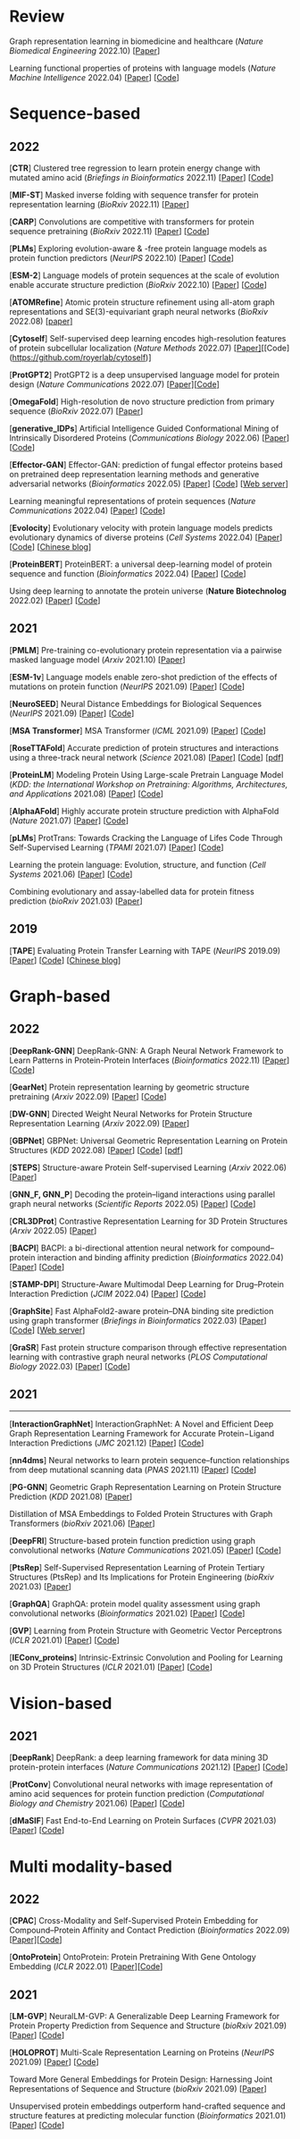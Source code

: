 # Review

Graph representation learning in biomedicine and healthcare (*Nature Biomedical Engineering* 2022.10) [[Paper](https://www.nature.com/articles/s41551-022-00942-x)\]

Learning functional properties of proteins with language models (*Nature Machine Intelligence* 2022.04) [[Paper](https://www.nature.com/articles/s42256-022-00457-9)\] [[Code](https://github.com/kansil/PROBE)\]





# Sequence-based

## 2022

[**CTR**] Clustered tree regression to learn protein energy change with mutated amino acid (*Briefings in Bioinformatics* 2022.11) [[Paper](https://academic.oup.com/bib/article-abstract/23/6/bbac374/6702668?redirectedFrom=fulltext)\] [[Code](https://github.com/LiamT01/CTR)\]

[**MIF-ST**] Masked inverse folding with sequence transfer for protein representation learning (*BioRxiv* 2022.11) [[Paper](https://www.biorxiv.org/content/10.1101/2022.05.25.493516v2.abstract)\]

[**CARP**] Convolutions are competitive with transformers for protein sequence pretraining (*BioRxiv* 2022.11) \[[Paper](https://www.biorxiv.org/content/10.1101/2022.05.19.492714v3.abstract)] [[Code](https://github.com/microsoft/protein-sequence-models)]

[**PLMs**] Exploring evolution-aware & -free protein language models as protein function predictors (*NeurIPS* 2022.10) \[[Paper](https://openreview.net/forum?id=U8k0QaBgXS)] [[Code](https://github.com/elttaes/Revisiting-PLMs)]

[**ESM-2**] Language models of protein sequences at the scale of evolution enable accurate structure prediction (*BioRxiv* 2022.10) [[Paper](https://www.biorxiv.org/content/10.1101/2022.07.20.500902v2.abstract)\] \[[Code](https://github.com/facebookresearch/esm)\]

[**ATOMRefine**] Atomic protein structure refinement using all-atom graph representations and SE(3)-equivariant graph neural networks (*BioRxiv* 2022.08) [[paper\]](https://www.biorxiv.org/content/10.1101/2022.05.06.490934v2.abstract)

[**Cytoself**] Self-supervised deep learning encodes high-resolution features of protein subcellular localization (*Nature Methods* 2022.07) [[Paper\]](https://www.nature.com/articles/s41592-022-01541-z)[[Code\](https://github.com/royerlab/cytoself)]

[**ProtGPT2**] ProtGPT2 is a deep unsupervised language model for protein design (*Nature Communications* 2022.07) [[Paper\]](https://www.nature.com/articles/s41467-022-32007-7)[[Code\]](https://huggingface.co/docs/transformers/main_classes/trainer)

[**OmegaFold**] High-resolution de novo structure prediction from primary sequence (*BioRxiv* 2022.07) \[[Paper](https://www.biorxiv.org/content/10.1101/2022.07.21.500999v1.abstract)]

[**generative_IDPs**] Artificial Intelligence Guided Conformational Mining of Intrinsically Disordered Proteins (*Communications Biology* 2022.06) \[[Paper](https://www.nature.com/articles/s42003-022-03562-y)] [[Code](https://github.com/aaayushg/generative_IDPs)]

[**Effector-GAN**] Effector-GAN: prediction of fungal effector proteins based on pretrained deep representation learning methods and generative adversarial networks (*Bioinformatics* 2022.05) \[[Paper](https://academic.oup.com/bioinformatics/article-abstract/38/14/3541/6596046?redirectedFrom=fulltext&login=false)] [[Code](http://47.109.24.44:4747/wangys_biolab/effector-gan/)] [[Web server](http://lab.malab.cn/~wys/webserver/Effector-GAN)]

Learning meaningful representations of protein sequences (*Nature Communications* 2022.04) [[Paper](nature.com/articles/s41467-022-29443-w)\] [[Code](https://github.com/MachineLearningLifeScience/meaningful-protein-representations)\]

[**Evolocity**] Evolutionary velocity with protein language models predicts evolutionary dynamics of diverse proteins (*Cell Systems* 2022.04) \[[Paper](https://www.sciencedirect.com/science/article/pii/S2405471222000382)] [[Code](https://github.com/brianhie/evolocity)] \[[Chinese blog](http://www.360doc.com/content/22/0621/17/71609523_1036895157.shtml)\]

[**ProteinBERT**] ProteinBERT: a universal deep-learning model of protein sequence and function (*Bioinformatics* 2022.04) \[[Paper](https://academic.oup.com/bioinformatics/article/38/8/2102/6502274)] [[Code](https://github.com/nadavbra/protein_bert)]

Using deep learning to annotate the protein universe (**Nature Biotechnolog** 2022.02) [[Paper](https://www.nature.com/articles/s41587-021-01179-w)\] [[Code](https://github.com/google-research/google-research/tree/master/using_dl_to_annotate_protein_universe)\]



## 2021

[**PMLM**] Pre-training co-evolutionary protein representation via a pairwise masked language model (*Arxiv* 2021.10) \[[Paper](https://arxiv.org/abs/2110.15527)]

[**ESM-1v**] Language models enable zero-shot prediction of the effects of mutations on protein function (*NeurIPS* 2021.09) \[[Paper](https://proceedings.neurips.cc/paper/2021/hash/f51338d736f95dd42427296047067694-Abstract.html)] [[Code](https://github.com/facebookresearch/esm)]

[**NeuroSEED**] Neural Distance Embeddings for Biological Sequences (*NeurIPS* 2021.09) [[Paper\]](https://proceedings.neurips.cc/paper/2021/hash/9a1de01f893e0d2551ecbb7ce4dc963e-Abstract.html) [[Code](https://github.com/gcorso/NeuroSEED)]

[**MSA Transformer**] MSA Transformer (*ICML* 2021.09) [[Paper](http://proceedings.mlr.press/v139/rao21a.html)] [[Code](https://github.com/facebookresearch/esm)]

[**RoseTTAFold**] Accurate prediction of protein structures and interactions using a three-track neural network (*Science* 2021.08) [[Paper\]](https://www.science.org/doi/abs/10.1126/science.abj8754) [[Code](https://github.com/RosettaCommons/RoseTTAFold)] [[pdf](https://www.ipd.uw.edu/wp-content/uploads/2021/07/Baek_etal_Science2021_RoseTTAFold.pdf)]

[**ProteinLM**] Modeling Protein Using Large-scale Pretrain Language Model (*KDD: the International Workshop on  Pretraining: Algorithms, Architectures, and Applications* 2021.08) [[Paper](https://arxiv.org/abs/2108.07435)] [[Code](https://github.com/THUDM/ProteinLM)]

[**AlphaAFold**] Highly accurate protein structure prediction with AlphaFold (*Nature* 2021.07) [[Paper\]](https://www.nature.com/articles/s41586-021-03819-2) [[Code](https://github.com/deepmind/alphafold)]

[**pLMs**] ProtTrans: Towards Cracking the Language of Lifes Code Through Self-Supervised Learning (*TPAMI* 2021.07) [[Paper](https://ieeexplore.ieee.org/abstract/document/9477085)] [[Code](https://github.com/agemagician/ProtTrans)]

Learning the protein language: Evolution, structure, and function (*Cell Systems* 2021.06) [[Paper](https://www.sciencedirect.com/science/article/pii/S2405471221002039)] [[Code](https://github.com/tbepler/prose)]

Combining evolutionary and assay-labelled data for protein fitness prediction (*bioRxiv* 2021.03) [[Paper](biorxiv.org/content/10.1101/2021.03.28.437402v1.abstract)]



## 2019

[**TAPE**] Evaluating Protein Transfer Learning with TAPE (*NeurIPS* 2019.09) \[[Paper](https://proceedings.neurips.cc/paper/2019/hash/37f65c068b7723cd7809ee2d31d7861c-Abstract.html)] [[Code](https://github.com/songlab-cal/tape)] [[Chinese blog](https://mp.weixin.qq.com/s/WCCZiajDplcrkKGiy9PC2g)]





# Graph-based

## 2022

[**DeepRank-GNN**] DeepRank-GNN: A Graph Neural Network Framework to Learn Patterns in Protein-Protein Interfaces (*Bioinformatics* 2022.11) \[[Paper](https://academic.oup.com/bioinformatics/advance-article/doi/10.1093/bioinformatics/btac759/6845451)] [[Code](https://github.com/DeepRank/DeepRank-GNN)]

[**GearNet**] Protein representation learning by geometric structure pretraining (*Arxiv* 2022.09) \[[Paper](https://arxiv.org/abs/2203.06125)] [[Code](https://github.com/DeepGraphLearning/GearNet)]

[**DW-GNN**] Directed Weight Neural Networks for Protein Structure Representation Learning (*Arxiv* 2022.09) \[[Paper](https://arxiv.org/abs/2201.13299)]

[**GBPNet**] GBPNet: Universal Geometric Representation Learning on Protein Structures (*KDD* 2022.08) \[[Paper](https://dl.acm.org/doi/abs/10.1145/3534678.3539441)] [[Code](https://github.com/sarpaykent/GBPNet)] [[pdf](https://scholar.archive.org/work/wyyhzybbsrftlgibtv325wm3ni/access/wayback/https://dl.acm.org/doi/pdf/10.1145/3534678.3539441)]

[**STEPS**] Structure-aware Protein Self-supervised Learning (*Arxiv* 2022.06) \[[Paper](https://arxiv.org/abs/2204.04213)]

[**GNN_F, GNN_P**] Decoding the protein–ligand interactions using parallel graph neural networks (*Scientific Reports* 2022.05) [[Paper](nature.com/articles/s41598-022-10418-2)\] [[Code](https://github.com/PNNL-CompBio/pf-gnn_pli)\]

[**CRL3DProt**] Contrastive Representation Learning for 3D Protein Structures (*Arxiv* 2022.05) \[[Paper](https://arxiv.org/abs/2205.15675)]

[**BACPI**] BACPI: a bi-directional attention neural network for compound–protein interaction and binding affinity prediction (*Bioinformatics* 2022.04) [[Paper](https://academic.oup.com/bioinformatics/article-abstract/38/7/1995/6511437?redirectedFrom=fulltext)\] [[Code](https://github.com/CSUBioGroup/BACPI)\]

[**STAMP-DPI**] Structure-Aware Multimodal Deep Learning for Drug–Protein Interaction Prediction (*JCIM* 2022.04) \[[Paper](https://pubs.acs.org/doi/abs/10.1021/acs.jcim.2c00060)] \[[Code](https://github.com/biomed-AI/STAMP-DPI)]

[**GraphSite**] Fast AlphaFold2-aware protein–DNA binding site prediction using graph transformer (*Briefings in Bioinformatics* 2022.03) \[[Paper](https://academic.oup.com/bib/article-abstract/23/2/bbab564/6509729)] \[[Code](https://github.com/biomed-AI/GraphSite)] \[[Web server](https://biomed.nscc-gz.cn/apps/GraphSite)]

[**GraSR**] Fast protein structure comparison through effective representation learning with contrastive graph neural networks (*PLOS Computational Biology* 2022.03) \[[Paper](https://journals.plos.org/ploscompbiol/article?id=10.1371/journal.pcbi.1009986)] \[[Code](https://github.com/chunqiux/GraSR)]



## 2021

****

[**InteractionGraphNet**] InteractionGraphNet: A Novel and Efficient Deep Graph Representation Learning Framework for Accurate Protein−Ligand Interaction Predictions (*JMC* 2021.12) [[Paper](https://pubs.acs.org/doi/pdf/10.1021/acs.jmedchem.1c01830)] [[Code](https://github.com/zjujdj/InteractionGraphNet/tree/master)]

[**nn4dms**] Neural networks to learn protein sequence–function relationships from deep mutational scanning data (*PNAS* 2021.11) [[Paper](https://www.pnas.org/doi/abs/10.1073/pnas.2104878118)] [[Code](https://github.com/gitter-lab/nn4dms)]

[**PG-GNN**] Geometric Graph Representation Learning on Protein Structure Prediction (*KDD* 2021.08) [[Paper](https://dl.acm.org/doi/abs/10.1145/3447548.3467323)]

Distillation of MSA Embeddings to Folded Protein Structures with Graph Transformers (*bioRxiv* 2021.06) \[[Paper](https://www.biorxiv.org/content/10.1101/2021.06.02.446809.abstract)]

[**DeepFRI**] Structure-based protein function prediction using graph convolutional networks (*Nature Communications* 2021.05) \[[Paper](https://www.nature.com/articles/s41467-021-23303-9)] \[[Code](https://github.com/flatironinstitute/DeepFRI)]

[**PtsRep**] Self-Supervised Representation Learning of Protein Tertiary Structures (PtsRep) and Its Implications for Protein Engineering (*bioRxiv* 2021.03) [[Paper](https://www.biorxiv.org/content/10.1101/2020.12.22.423916v2.abstract)]

[**GraphQA**] GraphQA: protein model quality assessment using graph convolutional networks (*Bioinformatics* 2021.02) \[[Paper](https://academic.oup.com/bioinformatics/article/37/3/360/5891171)] \[[Code](https://github.com/baldassarreFe/protein-quality-gn)]

[**GVP**] Learning from Protein Structure with Geometric Vector Perceptrons (*ICLR* 2021.01) \[[Paper](https://openreview.net/forum?id=1YLJDvSx6J4)] \[[Code](https://github.com/drorlab/gvp-pytorch)]

[**IEConv_proteins**] Intrinsic-Extrinsic Convolution and Pooling for Learning on 3D Protein Structures (*ICLR* 2021.01) \[[Paper](https://openreview.net/forum?id=l0mSUROpwY)] \[[Code](https://github.com/phermosilla/IEConv_proteins)]



# Vision-based

## 2021

[**DeepRank**] DeepRank: a deep learning framework for data mining 3D protein-protein interfaces (*Nature Communications* 2021.12) \[[Paper](https://www.nature.com/articles/s41467-021-27396-0)] \[[Code](https://github.com/DeepRank/deeprank)]

[**ProtConv**] Convolutional neural networks with image representation of amino acid sequences for protein function prediction (*Computational Biology and Chemistry* 2021.06) [[Paper](https://www.sciencedirect.com/science/article/abs/pii/S147692712100061X)] [[Code](https://github.com/swakkhar/ProtConv)]

[**dMaSIF**] Fast End-to-End Learning on Protein Surfaces (*CVPR* 2021.03) \[[Paper](https://openaccess.thecvf.com/content/CVPR2021/html/Sverrisson_Fast_End-to-End_Learning_on_Protein_Surfaces_CVPR_2021_paper.html)] [[Code](https://github.com/FreyrS/dMaSIF/tree/master)]



# Multi modality-based

## 2022

[**CPAC**] Cross-Modality and Self-Supervised Protein Embedding for Compound–Protein Affinity and Contact Prediction (*Bioinformatics* 2022.09) [[Paper\]](https://academic.oup.com/bioinformatics/article/38/Supplement_2/ii68/6702011)[[Code](https://github.com/Shen-Lab/CPAC)]

[**OntoProtein**] OntoProtein: Protein Pretraining With Gene Ontology Embedding (*ICLR* 2022.01) [[Paper\]](https://arxiv.org/abs/2201.11147)[[Code](https://github.com/zjunlp/OntoProtein)]



## 2021

[**LM-GVP**] NeuralLM-GVP: A Generalizable Deep Learning Framework for Protein Property Prediction from Sequence and Structure (*bioRxiv* 2021.09) [[Paper](https://www.biorxiv.org/content/10.1101/2021.09.21.460852v1.abstract)] [[Code](https://github.com/aws-samples/lm-gvp)]

[**HOLOPROT**] Multi-Scale Representation Learning on Proteins (*NeurIPS* 2021.09) \[[Paper](https://proceedings.neurips.cc/paper/2021/hash/d494020ff8ec181ef98ed97ac3f25453-Abstract.html)] \[[Code](https://github.com/vsomnath/holoprot)]

Toward More General Embeddings for Protein Design: Harnessing Joint Representations of Sequence and Structure (*bioRxiv* 2021.09) \[[Paper](https://www.biorxiv.org/content/10.1101/2021.09.01.458592v1.abstract)]

Unsupervised protein embeddings outperform hand-crafted sequence and structure features at predicting molecular function (*Bioinformatics* 2021.01) \[[Paper](https://academic.oup.com/bioinformatics/article/37/2/162/5892762)] \[[Code](https://github.com/stamakro/GCN-for-Structure-and-Function)]

